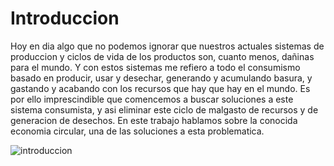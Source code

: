# Introduccion

Hoy en dia algo que no podemos ignorar que nuestros actuales sistemas de produccion y ciclos de vida de los productos son, cuanto menos, dañinas para el mundo. 
Y con estos sistemas me refiero a todo el consumismo basado en producir, usar y desechar, generando y acumulando basura, y gastando y acabando con los recursos que hay que hay en el mundo.
Es por ello imprescindible que comencemos a buscar soluciones a este sistema consumista, y asi eliminar este ciclo de malgasto de recursos y de generacion de desechos. En este trabajo hablamos sobre la conocida
economia circular, una de las soluciones a esta problematica.

![introduccion](introduccion2.jpg)
